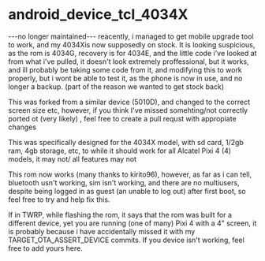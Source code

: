 # android_device_tcl_4034X

---no longer maintained---
reacently, i managed to get mobile upgrade tool to work, and my 4034Xis now supposedly on stock. It is looking suspicious, as the rom is 4034G, recovery is for 4034E, and the little code i've looked at from what i've pulled, it doesn't look extremely proffessional, but it works, and ill probably be taking some code from it, and modifying this to work properly, but i wont be able to test it, as the phone is now in use, and no longer a backup. (part of the reason we wanted to get stock back)

This was forked from a similar device (5010D), and changed to the correct screen size etc, however, if you think I've missed somehting/not correctly ported ot (very likely) , feel free to create a pull requst with appropiate changes

This was specifically designed for the 4034X model, with sd card, 1/2gb ram, 4gb storage, etc, to while it should work for all Alcatel Pixi 4 (4) models, it may not/ all features may not

This rom now works (many thanks to kirito96), however, as far as i can tell, bluetooth usn't working, sim isn't working, and there are no multiusers, despite being logged in as guest (an unable to log out) after first boot, so feel free to try and help fix this.

If in TWRP, while flashing the rom, it says that the rom was built for a different device, yet you are running (one of many) Pixi 4 with a 4" screen, it is probably because i have accidentally missed it with my TARGET_OTA_ASSERT_DEVICE commits. If you device isn't working, feel free to add yours here.
